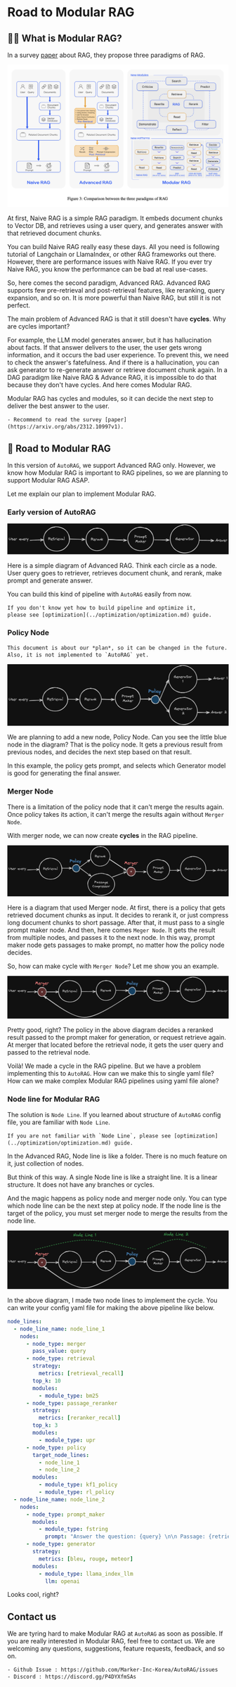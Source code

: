 # Road to Modular RAG

## 🤷‍♂️ What is Modular RAG?

In a survey [paper](https://arxiv.org/abs/2312.10997v1) about RAG, they propose three paradigms of RAG.

![RAG paradigms](../_static/roadmap/RAG_paradigms.png)

At first, Naive RAG is a simple RAG paradigm. 
It embeds document chunks to Vector DB, and retrieves using a user query, and generates answer with that retrieved document chunks.

You can build Naive RAG really easy these days. 
All you need is following tutorial of Langchain or LlamaIndex, or other RAG frameworks out there.
However, there are performance issues with Naive RAG.
If you ever try Naive RAG, you know the performance can be bad at real use-cases.

So, here comes the second paradigm, Advanced RAG.
Advanced RAG supports few pre-retrieval and post-retrieval features, like reranking, query expansion, and so on.
It is more powerful than Naive RAG, but still it is not perfect.

The main problem of Advanced RAG is that it still doesn't have **cycles**. Why are cycles important?

For example, the LLM model generates answer, but it has hallucination about facts. 
If that answer delivers to the user, the user gets wrong information, and it occurs the bad user experience.
To prevent this, we need to check the answer's fatefulness.
And if there is a hallucination, you can ask generator to re-generate answer or retrieve document chunk again.
In a DAG paradigm like Naive RAG & Advance RAG, it is impossible to do that because they don't have cycles.
And here comes Modular RAG.

Modular RAG has cycles and modules, so it can decide the next step to deliver the best answer to the user.

```{admonation} Want to know more about Modular RAG?
- Recommend to read the survey [paper](https://arxiv.org/abs/2312.10997v1).
```

## 🚀 Road to Modular RAG

In this version of `AutoRAG`, we support Advanced RAG only.
However, we know how Modular RAG is important to RAG pipelines, so we are planning to support Modular RAG ASAP.

Let me explain our plan to implement Modular RAG.

### Early version of AutoRAG

![Advanced RAG](../_static/roadmap/advanced_RAG.png)

Here is a simple diagram of Advanced RAG.
Think each circle as a node.
User query goes to retriever, retrieves document chunk, and rerank, make prompt and generate answer.

You can build this kind of pipeline with `AutoRAG` easily from now. 

```{tip}
If you don't know yet how to build pipeline and optimize it, 
please see [optimization](../optimization/optimization.md) guide.
```

### Policy Node

```{warning}
This document is about our *plan*, so it can be changed in the future.
Also, it is not implemented to `AutoRAG` yet.
```

![Policy](../_static/roadmap/policy.png)

We are planning to add a new node, Policy Node.
Can you see the little blue node in the diagram?
That is the policy node.
It gets a previous result from previous nodes, and decides the next step based on that result.

In this example, the policy gets prompt, and selects which Generator model is good for generating the final answer.

### Merger Node

There is a limitation of the policy node that it can't merge the results again.
Once policy takes its action, it can't merge the results again without `Merger Node`.

With merger node, we can now create **cycles** in the RAG pipeline.

![Merger](../_static/roadmap/merger.png)

Here is a diagram that used Merger node.
At first, there is a policy that gets retrieved document chunks as input.
It decides to rerank it, or just compress long document chunks to short passage.
After that, it must pass to a single prompt maker node. 
And then, here comes `Meger Node`.
It gets the result from multiple nodes, and passes it to the next node.
In this way, prompt maker node gets passages to make prompt, no matter how the policy node decides.

So, how can make cycle with `Merger Node`?
Let me show you an example.

![Cycle](../_static/roadmap/cycle.png)

Pretty good, right? 
The policy in the above diagram decides a reranked result passed to the prompt maker for generation, 
or request retrieve again. 
At merger that located before the retrieval node, it gets the user query and passed to the retrieval node.

Voilà! We made a cycle in the RAG pipeline. 
But we have a problem implementing this to `AutoRAG`. 
How can we make this to single yaml file? 
How can we make complex Modular RAG pipelines using yaml file alone?

### Node line for Modular RAG

The solution is `Node Line`. 
If you learned about structure of `AutoRAG` config file, you are familiar with `Node Line`.

```{admonition} What is Node Line?
If you are not familiar with `Node Line`, please see [optimization](../optimization/optimization.md) guide.
```

In the Advanced RAG, Node line is like a folder.
There is no much feature on it, just collection of nodes.

But think of this way. A single Node line is like a straight line. It is a linear structure.
It does not have any branches or cycles.

And the magic happens as policy node and merger node only. 
You can type which node line can be the next step at policy node.
If the node line is the target of the policy, you must set merger node to merge the results from the node line.

![Node_line](../_static/roadmap/node_line_modular.png)

In the above diagram, I made two node lines to implement the cycle.
You can write your config yaml file for making the above pipeline like below.

```yaml
node_lines:
  - node_line_name: node_line_1
    nodes:
      - node_type: merger
        pass_value: query
      - node_type: retrieval
        strategy:
          metrics: [retrieval_recall]
        top_k: 10
        modules:
          - module_type: bm25
      - node_type: passage_reranker
        strategy:
          metrics: [reranker_recall]
        top_k: 3
        modules:
          - module_type: upr
      - node_type: policy
        target_node_lines:
          - node_line_1
          - node_line_2
        modules:
          - module_type: kf1_policy
          - module_type: rl_policy
  - node_line_name: node_line_2
    nodes:
      - node_type: prompt_maker
        modules:
          - module_type: fstring
            prompt: "Answer the question: {query} \n\n Passage: {retrieved_contents}"
      - node_type: generator
        strategy:
          metrics: [bleu, rouge, meteor]
        modules:
          - module_type: llama_index_llm
            llm: openai
```

Looks cool, right?

## Contact us

We are tyring hard to make Modular RAG at `AutoRAG` as soon as possible.
If you are really interested in Modular RAG, feel free to contact us.
We are welcoming any questions, suggestions, feature requests, feedback, and so on.

```{admonition} Contact
- Github Issue : https://github.com/Marker-Inc-Korea/AutoRAG/issues
- Discord : https://discord.gg/P4DYXfmSAs
```
